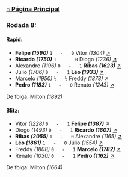 ### [⌂ Página Principal](https://grupo-de-xadrez.github.io/)

### Rodada 8:

#### Rapid:

* **Felipe *(1590)*** `1   -   0` Vitor *(1304)* [↗](https://www.lichess.org/il8Y1UYr) 
* **Ricardo *(1750)*** `1   -   0` Diogo *(1236)* [↗](https://www.lichess.org/676T5NmF) 
* Alexandre *(1196)* `0   -   1` **Ribas *(1623)*** [↗](https://www.lichess.org/v82wftGd) 
* Júlio *(1706)* `0   -   1` **Léo *(1933)*** [↗](https://www.lichess.org/Y3GmBysX) 
* Marcelo *(1950)* `½ - ½` Freddy *(1878)* [↗](https://www.lichess.org/ULDJhyiK) 
* **Pedro *(1183)*** `1   -   0` Renato *(1243)* [↗](https://www.lichess.org/eHkRZq9s) 

De folga: Milton *(1892)*

#### Blitz:

* Vitor *(1228)* `0   -   1` **Felipe *(1387)*** [↗](https://www.lichess.org/PoxhQGHP) 
* Diogo *(1493)* `0   -   1` **Ricardo *(1607)*** [↗](https://www.lichess.org/tOKohgQf) 
* **Ribas *(2055)*** `1   -   0` Alexandre *(1165)* [↗](https://www.lichess.org/1QNCTqCm) 
* **Léo *(1861)*** `1   -   0` Júlio *(1554)* [↗](https://www.lichess.org/vhpeAYWf) 
* Freddy *(1808)* `0   -   1` **Marcelo *(1782)*** [↗](https://www.lichess.org/aQvQgFvB) 
* Renato *(1030)* `0   -   1` **Pedro *(1162)*** [↗](https://www.lichess.org/xt6SEfF6) 

De folga: Milton *(1664)*

